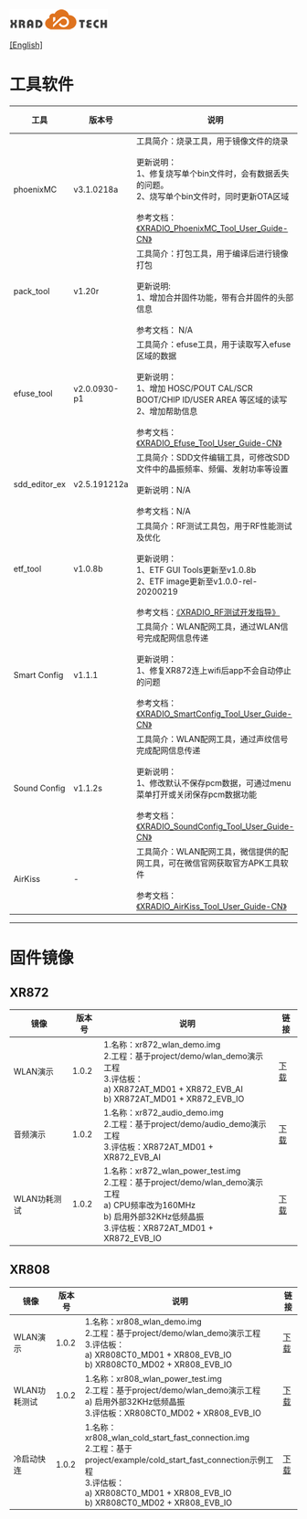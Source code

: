 
![](../../images/XRADIOTECHLOGO.png)

[[English]](index-en.md)

# 工具软件

| 工具 | 版本号 | 说明 | 链接 |
| ---- | ---- | ---- | ---- |
|phoenixMC|v3.1.0218a|工具简介：烧录工具，用于镜像文件的烧录<br><br>更新说明：<br>1、修复烧写单个bin文件时，会有数据丢失的问题。<br>2、烧写单个bin文件时，同时更新OTA区域<br><br>参考文档：[《XRADIO_PhoenixMC_Tool_User_Guide-CN》](../../download/4.SDK/document/XRADIO_PhoenixMC_Tool_User_Guide-CN.pdf)|[zip](../../download/4.SDK/tools/xradio_phoenixMC_v3.1.0218a.zip)|
|pack_tool|v1.20r|工具简介：打包工具，用于编译后进行镜像打包<br><br>更新说明:<br>1、增加合并固件功能，带有合并固件的头部信息<br><br>参考文档： N/A|[zip](../../download/4.SDK/tools/xradio_pack_tool_v1.20r.zip)|
|efuse_tool|v2.0.0930-p1|工具简介：efuse工具，用于读取写入efuse区域的数据<br><br>更新说明：<br>1、增加 HOSC/POUT CAL/SCR BOOT/CHIP ID/USER AREA 等区域的读写<br>2、增加帮助信息<br><br>参考文档：[《XRADIO_Efuse_Tool_User_Guide-CN》](../../download/2.产品指导/XRADIO_Efuse_Tool_User_Guide-CN.pdf)|[zip](../../download/5.生产测试/xradio_efuse_tool_v2.0.0930-p1.zip)|
|sdd_editor_ex|v2.5.191212a|工具简介：SDD文件编辑工具，可修改SDD文件中的晶振频率、频偏、发射功率等设置<br><br>更新说明：N/A <br><br>参考文档：N/A|[zip](../../download/4.SDK/tools/xradio_sdd_editor_ex_v2.5.191212a.zip)|
|etf_tool|v1.0.8b|工具简介：RF测试工具包，用于RF性能测试及优化<br><br>更新说明：<br>1、ETF GUI Tools更新至v1.0.8b<br>2、ETF image更新至v1.0.0-rel-20200219<br><br>参考文档：[《XRADIO_RF测试开发指导》](../../download/2.产品指导/XRADIO_RF测试开发指导_V1.0.pdf)|[zip](../../download/2.产品指导/xradio_etf_tool_v1.0.8b.zip)|
|Smart Config|v1.1.1|工具简介：WLAN配网工具，通过WLAN信号完成配网信息传递<br><br>更新说明：<br>1、修复XR872连上wifi后app不会自动停止的问题<br><br>参考文档：[《XRADIO_SmartConfig_Tool_User_Guide-CN》](../../download/4.SDK/document/XRADIO_SmartConfig_Tool_User_Guide-CN.pdf)|[zip](../../download/4.SDK/tools/xradio_smart_config_tool_v1.1.1.zip)|
|Sound Config|v1.1.2s|工具简介：WLAN配网工具，通过声纹信号完成配网信息传递<br><br>更新说明：<br>1、修改默认不保存pcm数据，可通过menu菜单打开或关闭保存pcm数据功能<br><br>参考文档：[《XRADIO_SoundConfig_Tool_User_Guide-CN》](../../download/4.SDK/document/XRADIO_SoundConfig_Tool_User_Guide-CN.pdf)|[zip](../../download/4.SDK/tools/xradio_sound_config_tool_v1.1.2s.zip)|
|AirKiss|-|工具简介：WLAN配网工具，微信提供的配网工具，可在微信官网获取官方APK工具软件<br><br>参考文档：[《XRADIO_AirKiss_Tool_User_Guide-CN》](../../download/4.SDK/document/XRADIO_AirKiss_Tool_User_Guide-CN.pdf)|-|

----

# 固件镜像

## XR872

| 镜像 |版本号|说明 |链接|
| ---- | ---- | ---- | ---- |
| WLAN演示 |1.0.2|1.名称：xr872_wlan_demo.img<br>2.工程：基于project/demo/wlan_demo演示工程<br>3.评估板：<br>a) XR872AT_MD01 + XR872_EVB_AI<br>b) XR872AT_MD01 + XR872_EVB_IO| [下载](../../download/4.SDK/tools/xr872_wlan_demo_v1.0.2.img)|
| 音频演示 |1.0.2|1.名称：xr872_audio_demo.img<br>2.工程：基于project/demo/audio_demo演示工程<br>3.评估板：XR872AT_MD01 + XR872_EVB_AI| [下载](../../download/4.SDK/tools/xr872_audio_demo_v1.0.2.img)|
| WLAN功耗测试 |1.0.2|1.名称：xr872_wlan_power_test.img<br>2.工程：基于project/demo/wlan_demo演示工程<br>a) CPU频率改为160MHz<br>b) 启用外部32KHz低频晶振<br>3.评估板：XR872AT_MD01 + XR872_EVB_IO| [下载](../../download/4.SDK/tools/xr872_wlan_power_test_v1.0.2.img)|

## XR808

| 镜像 |版本号|说明 |链接|
| ---- | ---- | ---- | ---- |
| WLAN演示 |1.0.2|1.名称：xr808_wlan_demo.img<br>2.工程：基于project/demo/wlan_demo演示工程<br>3.评估板：<br>a) XR808CT0_MD01 + XR808_EVB_IO<br>b) XR808CT0_MD02 + XR808_EVB_IO| [下载](../../download/4.SDK/tools/xr808_wlan_demo_v1.0.2.img)|
| WLAN功耗测试 |1.0.2|1.名称：xr808_wlan_power_test.img<br>2.工程：基于project/demo/wlan_demo演示工程<br>a) 启用外部32KHz低频晶振<br>3.评估板：XR808CT0_MD02 + XR808_EVB_IO| [下载](../../download/4.SDK/tools/xr808_wlan_power_test_v1.0.2.img)|
| 冷启动快连 |1.0.2|1.名称：xr808_wlan_cold_start_fast_connection.img<br>2.工程：基于project/example/cold_start_fast_connection示例工程<br>3.评估板：<br>a) XR808CT0_MD01 + XR808_EVB_IO<br>b) XR808CT0_MD02 + XR808_EVB_IO| [下载](../../download/4.SDK/tools/xr808_wlan_cold_start_fast_connection_v1.0.2.img)|
